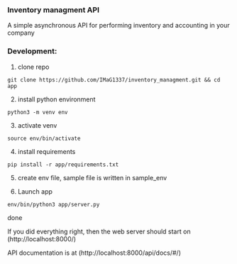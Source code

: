 ### Inventory managment API
A simple asynchronous API for performing inventory and accounting in your company
### Development:
1) clone repo
```
git clone https://github.com/IMaG1337/inventory_managment.git && cd app
```
2) install python environment
```
python3 -m venv env
```
3) activate venv
```
source env/bin/activate
```
4) install requirements
```
pip install -r app/requirements.txt
```

5) create env file, sample file is written in sample_env

6) Launch app
```
env/bin/python3 app/server.py
```


done

If you did everything right, then the web server should start on (http://localhost:8000/)

API documentation is at (http://localhost:8000/api/docs/#/)
